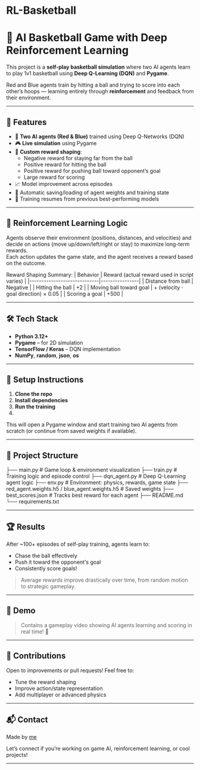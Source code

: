 # RL-Basketball
# 🏀 AI Basketball Game with Deep Reinforcement Learning

This project is a **self-play basketball simulation** where two AI agents learn to play 1v1 basketball using **Deep Q-Learning (DQN)** and **Pygame**.

Red and Blue agents train by hitting a ball and trying to score into each other’s hoops — learning entirely through **reinforcement** and feedback from their environment.

---

## 🚀 Features

- 🤖 **Two AI agents (Red & Blue)** trained using Deep Q-Networks (DQN)
- 🎮 **Live simulation** using Pygame
- 🧠 **Custom reward shaping**:
  - Negative reward for staying far from the ball
  - Positive reward for hitting the ball
  - Positive reward for pushing ball toward opponent’s goal
  - Large reward for scoring
- 📈 Model improvement across episodes
- 💾 Automatic saving/loading of agent weights and training state
- 🔁 Training resumes from previous best-performing models

---

## 🧠 Reinforcement Learning Logic

Agents observe their environment (positions, distances, and velocities) and decide on actions (move up/down/left/right or stay) to maximize long-term rewards.  
Each action updates the game state, and the agent receives a reward based on the outcome.

Reward Shaping Summary:
| Behavior                     | Reward (actual reward used in script varies) |
|-----------------------------|----------------|
| Distance from ball          | Negative        |
| Hitting the ball            | +2              |
| Moving ball toward goal     | + (velocity ⋅ goal direction) × 0.05 |
| Scoring a goal              | +500            |

---

## 🛠 Tech Stack

- **Python 3.12+**
- **Pygame** – for 2D simulation
- **TensorFlow / Keras** – DQN implementation
- **NumPy**, **random**, **json**, **os**

---

## 🔧 Setup Instructions

1. **Clone the repo**
2. **Install dependencies**
3. **Run the training**
4. 
This will open a Pygame window and start training two AI agents from scratch (or continue from saved weights if available).

---

## 📁 Project Structure

├── main.py # Game loop & environment visualization
├── train.py # Training logic and episode control
├── dqn_agent.py # Deep Q-Learning agent logic
├── env.py # Environment: physics, rewards, game state
├── red_agent.weights.h5 / blue_agent.weights.h5 # Saved weights
├── best_scores.json # Tracks best reward for each agent
├── README.md
└── requirements.txt

---

## 🏆 Results

After ~100+ episodes of self-play training, agents learn to:
- Chase the ball effectively
- Push it toward the opponent's goal
- Consistently score goals!

> Average rewards improve drastically over time, from random motion to strategic gameplay.

---

## 🎥 Demo

> Contains a gameplay video showing AI agents learning and scoring in real time! 🎥

---

## 🤝 Contributions

Open to improvements or pull requests! Feel free to:
- Tune the reward shaping
- Improve action/state representation
- Add multiplayer or advanced physics

---

## 📬 Contact

Made by [me](linkedin.com/in/ankit-anand-b293422a4/)

Let’s connect if you’re working on game AI, reinforcement learning, or cool projects!

---

